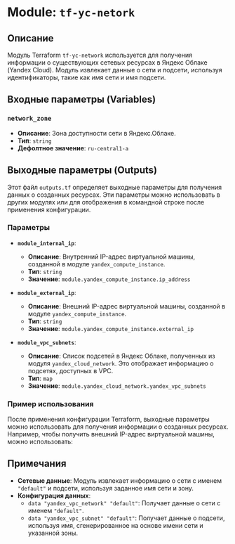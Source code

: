 # Module: `tf-yc-netork`

## Описание

Модуль Terraform `tf-yc-network` используется для получения информации о существующих сетевых ресурсах в Яндекс Облаке (Yandex Cloud). Модуль извлекает данные о сети и подсети, используя идентификаторы, такие как имя сети и имя подсети.

## Входные параметры (Variables)

### `network_zone`

- **Описание**: Зона доступности сети в Яндекс.Облаке.
- **Тип**: `string`
- **Дефолтное значение**: `ru-central1-a`


## Выходные параметры (Outputs)

Этот файл `outputs.tf` определяет выходные параметры для получения данных о созданных ресурсах. Эти параметры можно использовать в других модулях или для отображения в командной строке после применения конфигурации.

### Параметры

- **`module_internal_ip`**:
  - **Описание**: Внутренний IP-адрес виртуальной машины, созданной в модуле `yandex_compute_instance`.
  - **Тип**: `string`
  - **Значение**: `module.yandex_compute_instance.ip_address`

- **`module_external_ip`**:
  - **Описание**: Внешний IP-адрес виртуальной машины, созданной в модуле `yandex_compute_instance`.
  - **Тип**: `string`
  - **Значение**: `module.yandex_compute_instance.external_ip`

- **`module_vpc_subnets`**:
  - **Описание**: Список подсетей в Яндекс Облаке, полученных из модуля `yandex_cloud_network`. Это отображает информацию о подсетях, доступных в VPC.
  - **Тип**: `map`
  - **Значение**: `module.yandex_cloud_network.yandex_vpc_subnets`

### Пример использования

После применения конфигурации Terraform, выходные параметры можно использовать для получения информации о созданных ресурсах. Например, чтобы получить внешний IP-адрес виртуальной машины, можно использовать:

## Примечания

- **Сетевые данные**: Модуль извлекает информацию о сети с именем `"default"` и подсети, используя заданное имя сети и зону.
- **Конфигурация данных**:
  - `data "yandex_vpc_network" "default"`: Получает данные о сети с именем `"default"`.
  - `data "yandex_vpc_subnet" "default"`: Получает данные о подсети, используя имя, сгенерированное на основе имени сети и указанной зоны.
